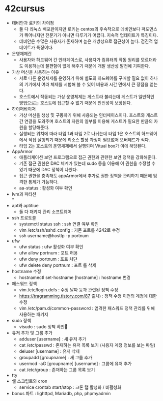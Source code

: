 # 42cursus

* 데비안과 로키의 차이점
  * 둘 다 리눅스 배포판이지만 로키는 centos의 후속작으로 데비안보다 퍼포먼스가 뛰어나지만 전문가가 아니면 다루기가 어렵다. 지속적 업데이트가 특징이다. 
  * 데비안은 수많은 사용자가 존재하며 높은 개방성으로 접근성이 높다. 점진적 업데이트가 특징이다.
* 운영체제란
  * 사용자와 하드웨어 간 인터페이스로, 사용자가 컴퓨터의 작동 원리를 모르더라도 이용하는데 불편함이 없게 해주기 때문에 개발 생산성 발전에 기여한다.
* 가상 머신을 사용하는 이유
  * 서로 다른 운영체제를 운영하기 위해 별도의 하드웨어를 구매할 필요 없이 하나의 기기에서 여러 체제를 시험해 볼 수 있어 비용과 시간 면에서 큰 장점을 얻는다.
  * 호스트에서 작동되는 가상 운영체제는 게스트라 불리는데 게스트가 일반적인 방법으로는 호스트에 접근할 수 없기 때문에 안전성이 보장된다.
* 하이퍼바이저
  * 가상 머신을 생성 및 구동하기 위해 사용되는 인터페이스이다. 호스트와 게스트 간 연결을 도와주며 호스트의 자원의 일부를 이용해 게스트가 필요한 만큼의 자원을 할당해준다.
  * 실행되는 위치에 따라 타입 1과 타입 2로 나뉘는데 타입 1은 호스트의 하드웨어에서 직접 실행되기 때문에 리소스 할당 과정이 필요없어 오버헤드가 적다. 
  * 타입 2는 호스트의 운영체제에서 실행되며 Vitual box가 이에 해당된다. 
* AppArmor
  * 애플리케이션 보안 프로그램으로 접근 권한과 관련한 보안 정책을 강화해준다.
  * 기존 접근 권한은 DAC 체계가 있는데 sudo 등을 이용해 이 권한을 수정할 수 있기 때문에 DAC 정책이 나왔다.
  * 접근 권한을 충족해도 appArmor에서 추가로 권한 정책을 관리하기 때문에 엄격한 통제가 가능하다.
  * aa-status : 활성화 여부 확인
* lvm과 파티션  
  *
* apt와 aptitiue
  * 둘 다 패키지 관리 소프트웨어 
* ssh 프로토콜
  * systemctl status ssh : ssh 연결 여부 확인
  * vim /etc/ssh/sshd_config : 기존 포트를 4242로 수정
  * ssh username@hostIp -p portnum
* ufw
  * ufw status : ufw 활성화 여부 확인
  * ufw allow portnum : 포트 허용
  * ufw deny portnum : 포트 차단
  * ufw delete deny portnum : 포트 룰 삭제
* hostname 수정
  * hostnamectl set-hostname [hostname] : hostname 변경
* 패스워드 정책
  * vim /etc/login.defs : 수정 날짜 등과 관련된 정책 수정
  * https://tragramming.tistory.com/87 출처) : 정책 수정 이전의 계정에 대한 수정
  * vim /etc/pam.d/common-password : 엄격한 패스워드 정책 관리를 위해 사용하는 패키지
* sudo 정책
  * visudo : sudo 정책 확인
* 유저 추가 및 그룹 추가
  * adduser [username] : 새 유저 추가
  * cat /etc/passwd : 존재하는 유저 목록 보기 (사용자 계정 정보를 보는 파일)
  * deluser [username] : 유저 삭제
  * groupadd [groupname] : 새 그룹 추가
  * usermod -aG [groupname] [username] : 그룹에 유저 추가
  * cat /etc/group : 존재하는 그룹 목록 보기
* tty
* 쉘 스크립트와 cron
  * service crontab start/stop : 크론 탭 활성화 / 비활성화
* bonus 파트 : lighttpd, Mariadb, php, phpmyadmin 
